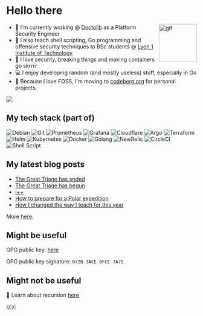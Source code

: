 # Hello there
<!-- <img align="right" alt="gif" src="https://github.com/eze-kiel/eze-kiel/blob/master/mi.gif?raw=true" width=300 height=300> -->

<img align="right" alt="gif" src="https://github.githubassets.com/images/mona-loading-dimmed.gif" width=100 height=100>

* :hospital: I'm currently working @ [Doctolib](https://www.doctolib.fr/) as a Platform Security Engineer
* :school: I also teach shell scripting, Go programming and offensive security techniques to BSc students @ [Lyon 1 Institute of Technology](https://www.univ-lyon1.fr/)
* :space_invader: I love security, breaking things and making containers go skrrrr
* :computer: I enjoy developing random (and mostly useless) stuff, especially in Go
* :revolving_hearts: Because I love FOSS, I'm moving to [codeberg.org](https://codeberg.org/hacb) for personal projects.

<!-- ![](./profile-summary-card-output/nord_dark/0-profile-details.svg) -->
<!-- ![](./profile-summary-card-output/nord_dark/1-repos-per-language.svg) ![](./profile-summary-card-output/nord_dark/2-most-commit-language.svg)
![](./profile-summary-card-output/nord_dark/3-stats.svg) ![](./profile-summary-card-output/nord_dark/4-productive-time.svg)
-->

[![](https://tryhackme-badges.s3.amazonaws.com/ezekiel.png)](https://tryhackme.com/p/ezekiel)

## My tech stack (part of)

![Debian](https://img.shields.io/badge/debian-%23121011.svg?style=flat&logo=debian&logoColor=white&labelColor=A81D33&color=A81D33)
![Git](https://img.shields.io/badge/git-%23121011.svg?style=flat&logo=git&logoColor=white&labelColor=F05032&color=F05032)
![Prometheus](https://img.shields.io/badge/prometheus-%23121011.svg?style=flat&logo=prometheus&logoColor=white&labelColor=E6522C&color=E6522C)
![Grafana](https://img.shields.io/badge/grafana-%23121011.svg?style=flat&logo=grafana&logoColor=white&labelColor=F46800&color=F46800)
![Cloudflare](https://img.shields.io/badge/cloudflare-%23121011.svg?style=flat&logo=cloudflare&logoColor=white&labelColor=F38020&color=F38020)
![Argo](https://img.shields.io/badge/argo-%23121011.svg?style=flat&logo=argo&logoColor=white&labelColor=EF7B4D&color=EF7B4D)
![Terraform](https://img.shields.io/badge/terraform-%23121011.svg?style=flat&logo=terraform&logoColor=white&labelColor=7B42BC&color=7B42BC)
![Helm](https://img.shields.io/badge/helm-%23121011.svg?style=flat&logo=helm&logoColor=white&labelColor=0F1689&color=0F1689)
![Kubernetes](https://img.shields.io/badge/kubernetes-%23121011.svg?style=flat&logo=kubernetes&logoColor=white&labelColor=326CE5&color=326CE5)
![Docker](https://img.shields.io/badge/docker-%230db7ed.svg?style=flat&logo=docker&logoColor=white&labelColor=2496ED&color=2496ED)
![Golang](https://img.shields.io/badge/go-%23121011.svg?style=flat&logo=go&logoColor=white&labelColor=00ADD8&color=00ADD8)
![NewRelic](https://img.shields.io/badge/newrelic-%23121011.svg?style=flat&logo=newrelic&logoColor=white&labelColor=008C99&color=008C99)
![CircleCI](https://img.shields.io/badge/circleci-%23121011.svg?style=flat&logo=circleci&logoColor=white&labelColor=343434&color=343434) 
![Shell Script](https://img.shields.io/badge/shell_script-%23121011.svg?style=flat&logo=gnu-bash&logoColor=white)

## My latest blog posts

<!-- BLOG:START -->
- [The Great Triage has ended](https://hugoblanc.com/posts/2024/the-great-triage-has-ended/)
- [The Great Triage has begun](https://hugoblanc.com/posts/2024/the-great-triage-has-begun/)
- [i++](https://hugoblanc.com/posts/2024/inc/)
- [How to prepare for a Polar expedition](https://hugoblanc.com/posts/2024/how-to-prepare-for-a-polar-expedition/)
- [How I changed the way I teach for this year](https://hugoblanc.com/posts/2024/teaching-decisions-for-2023-and-2024/)
<!-- BLOG:END -->

More [here](https://hugoblanc.com).

## Might be useful

GPG public key: [here](https://keybase.io/ezekiell/pgp_keys.asc?fingerprint=9336656985d401fe423315e7072b3ace0fce7a75)

GPG public key signature: `072B 3ACE 0FCE 7A75`

## Might not be useful

🎲 Learn about recursion [here](https://github.com/eze-kiel) 

🇺🇦
